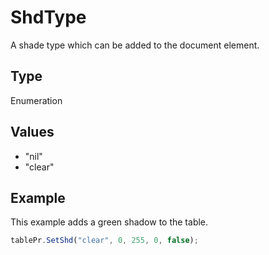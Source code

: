 # ShdType

A shade type which can be added to the document element.

## Type

Enumeration

## Values

- "nil"
- "clear"


## Example

This example adds a green shadow to the table.

```javascript editor-docx
tablePr.SetShd("clear", 0, 255, 0, false);
```
